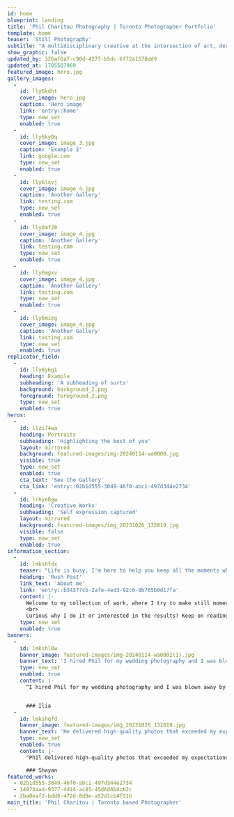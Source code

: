 ```yaml
---
id: home
blueprint: landing
title: 'Phil Charitou Photography | Toronto Photographer Portfolio'
template: home
teaser: 'Still Photography'
subtitle: "A multidisciplinary creative at the intersection of art, design and technology. I'm on a mission to explore, create meaning and provoke emotions through design and storytelling."
show_graphic: false
updated_by: 326af6a7-c90d-4277-b5dc-6f72a1578dd9
updated_at: 1705507969
featured_image: hero.jpg
gallery_images:
  -
    id: lly6kdht
    cover_image: hero.jpg
    caption: 'Hero image'
    link: 'entry::home'
    type: new_set
    enabled: true
  -
    id: lly6ky0q
    cover_image: image_3.jpg
    caption: 'Example 2'
    link: google.com
    type: new_set
    enabled: true
  -
    id: lly6lxvj
    cover_image: image_4.jpg
    caption: 'Another Gallery'
    link: testing.com
    type: new_set
    enabled: true
  -
    id: lly6mf28
    cover_image: image_4.jpg
    caption: 'Another Gallery'
    link: testing.com
    type: new_set
    enabled: true
  -
    id: lly6mgxv
    cover_image: image_4.jpg
    caption: 'Another Gallery'
    link: testing.com
    type: new_set
    enabled: true
  -
    id: lly6mieg
    cover_image: image_4.jpg
    caption: 'Another Gallery'
    link: testing.com
    type: new_set
    enabled: true
replicator_field:
  -
    id: lly6y6g1
    heading: Example
    subheading: 'A subheading of sorts'
    background: background_2.png
    foreground: foreground_2.png
    type: new_set
    enabled: true
heros:
  -
    id: llzi74wa
    heading: Portraits
    subheading: 'Highlighting the best of you'
    layout: mirrored
    background: featured-images/img-20240114-wa0008.jpg
    visible: true
    type: new_set
    enabled: true
    cta_text: 'See the Gallery'
    cta_link: 'entry::02b1d555-3049-46f0-abc1-497d344e2734'
  -
    id: lrhye8gw
    heading: 'Creative Works'
    subheading: 'Self expression captured'
    layout: mirrored
    background: featured-images/img_20231026_132819.jpg
    visible: false
    type: new_set
    enabled: true
information_section:
  -
    id: lmkshfdx
    teaser: "Life is busy, I'm here to help you keep all the moments which"
    heading: 'Rush Past'
    link_text: 'About me'
    link: 'entry::b34377cb-2afe-4ed3-92c6-9b765b0d17fa'
    content: |-
      Welcome to my collection of work, where I try to make still moments come to life and etch stories in every frame. Through the expression via composition, the beauty of individuals, their willingness to share their life, and the beautiful technology that allows us to capture it all. 
      <br>
      Curious why I do it or interested in the results? Keep on reading.
    type: new_set
    enabled: true
banners:
  -
    id: lmkshl0w
    banner_image: featured-images/img-20240114-wa0002(1).jpg
    banner_text: 'I hired Phil for my wedding photography and I was blown away by the results. He captured every moment beautifully and creatively. He was professional, friendly, and easy to work with. I highly recommend him to anyone looking for a talented photographer.'
    type: new_set
    enabled: true
    content: |-
      “I hired Phil for my wedding photography and I was blown away by the results. He captured every moment beautifully and creatively. He was professional, friendly, and easy to work with. I highly recommend him to anyone looking for a talented photographer.”


      ### Ilia
  -
    id: lmkshqfd
    banner_image: featured-images/img_20231026_132819.jpg
    banner_text: 'He delivered high-quality photos that exceeded my expectations. He is truly a gem in the photography industry.'
    type: new_set
    enabled: true
    content: |-
      "Phil delivered high-quality photos that exceeded my expectations. He is truly a gem in the photography industry."

      ### Shayan
featured_works:
  - 02b1d555-3049-46f0-abc1-497d344e2734
  - 14973aad-9377-4d14-ac85-45d6d6bdcb2c
  - 2ba0eaf2-bdd8-472d-8d0e-a52d1cb4f51b
main_title: 'Phil Charitou | Toronto based Photographer'
---
```

